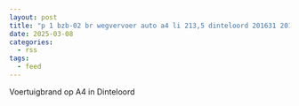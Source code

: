 ```yaml
---
layout: post
title: "p 1 bzb-02 br wegvervoer auto a4 li 213,5 dinteloord 201631 201130"
date: 2025-03-08
categories: 
  - rss
tags: 
  - feed
---
```


Voertuigbrand op A4 in Dinteloord

